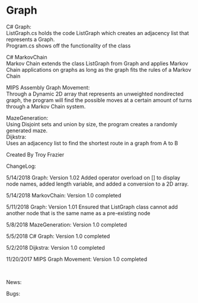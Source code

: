 # Graph
C# Graph:  <br />
  ListGraph.cs holds the code ListGraph which creates an adjacency list that represents a Graph. <br />
  Program.cs shows off the functionality of the class <br />
  
C# MarkovChain <br />
  Markov Chain extends the class ListGraph from Graph and applies Markov Chain applications on graphs as long as the graph fits the rules of a Markov Chain <br />
  
MIPS Assembly Graph Movement: <br />
  Through a Dynamic 2D array that represents an unweighted nondirected graph, the program will find the possible moves at a certain amount of turns through a Markov Chain system. <br />
  
MazeGeneration: <br />
  Using Disjoint sets and union by size, the program creates a randomly generated maze.<br />
Dijkstra: <br />
  Uses an adjacency list to find the shortest route in a graph from A to B <br />

Created By Troy Frazier <br />

ChangeLog: <br />

5/14/2018 Graph: Version 1.02 Added operator overload on [] to display node names, added length variable, and added a conversion to a 2D array. <br />

5/14/2018 MarkovChain: Version 1.0 completed<br />

5/11/2018 Graph: Version 1.01 Ensured that ListGraph class cannot add another node that is the same name as a pre-existing node<br />

5/8/2018 MazeGeneration: Version 1.0 completed<br />

5/5/2018 C# Graph: Version 1.0 completed<br />

5/2/2018 Dijkstra: Version 1.0 completed<br />

11/20/2017 MIPS Graph Movement: Version 1.0 completed<br />

<br />

News:<br />

Bugs:<br />
